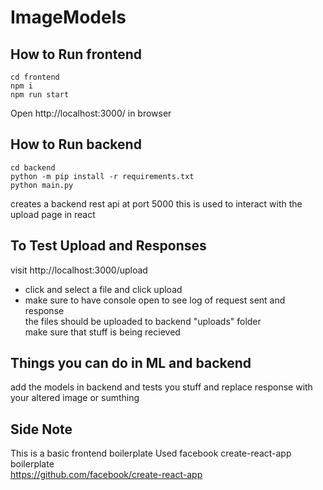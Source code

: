 # ImageModels


## How to Run frontend  

```
cd frontend
npm i
npm run start
```
Open http://localhost:3000/ in browser   
## How to Run backend    
```
cd backend
python -m pip install -r requirements.txt
python main.py

```
creates a backend rest api at port 5000
this is used to interact with the upload page in react

## To Test Upload and Responses  
visit http://localhost:3000/upload  
- click and select a file and click upload
- make sure to have console open to see log of request sent and response  
the files should be uploaded to backend "uploads" folder  
make sure that stuff is being recieved   

## Things you can do in ML and backend  
add the models in backend and tests you stuff 
and replace response with your altered image or sumthing   




## Side Note  

This is a basic frontend boilerplate 
Used facebook create-react-app boilerplate  
https://github.com/facebook/create-react-app